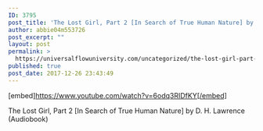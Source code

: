 ```yaml
---
ID: 3795
post_title: 'The Lost Girl, Part 2 [In Search of True Human Nature] by D. H. Lawrence (Audiobook)'
author: abbie04m553726
post_excerpt: ""
layout: post
permalink: >
  https://universalflowuniversity.com/uncategorized/the-lost-girl-part-2-in-search-of-true-human-nature-by-d-h-lawrence-audiobook/
published: true
post_date: 2017-12-26 23:43:49
---
```

[embed]https://www.youtube.com/watch?v=6odq3RIDfKY[/embed]<br>
<p>The Lost Girl, Part 2 [In Search of True Human Nature] by D. H. Lawrence (Audiobook)</p>
